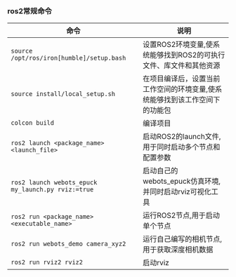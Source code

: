### ros2常规命令
| 命令 | 说明 |
| --- | --- |
| `source /opt/ros/iron[humble]/setup.bash` | 设置ROS2环境变量,使系统能够找到ROS2的可执行文件、库文件和其他资源 |
| `source install/local_setup.sh` | 在项目编译后，设置当前工作空间的环境变量,使系统能够找到该工作空间下的功能包 |
| `colcon build` | 编译项目 |
| `ros2 launch <package_name> <launch_file>` | 启动ROS2的launch文件,用于同时启动多个节点和配置参数 |
| `ros2 launch webots_epuck  my_launch.py rviz:=true` | 启动自己的webots_epuck仿真环境,并同时启动rviz可视化工具 |
| `ros2 run <package_name> <executable_name>` | 运行ROS2节点,用于启动单个节点 |
| `ros2 run webots_demo camera_xyz2` | 运行自己编写的相机节点,用于获取深度相机数据 |
| `ros2 run rviz2 rviz2`| 启动rviz |

